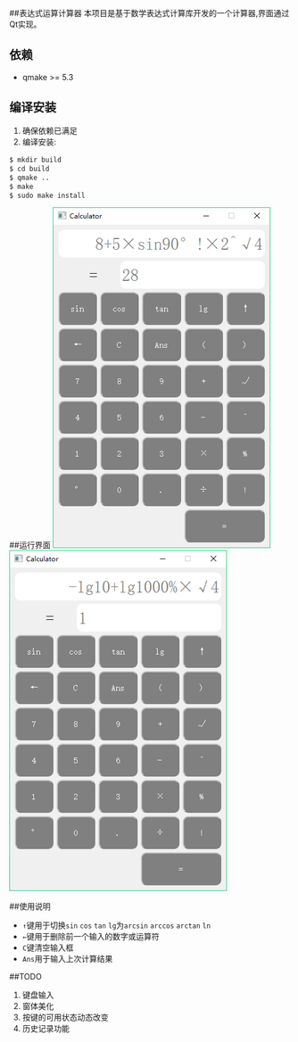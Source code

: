 ##表达式运算计算器
本项目是基于数学表达式计算库开发的一个计算器,界面通过Qt实现。
## 依赖
* qmake >= 5.3

## 编译安装
1. 确保依赖已满足
2. 编译安装:
```
$ mkdir build
$ cd build
$ qmake ..
$ make
$ sudo make install
```

##运行界面
![](https://github.com/Zix777/Complex-mathematical-expressions/blob/master/screenshot/sp20161010_212107.png)![](https://github.com/Zix777/Complex-mathematical-expressions/blob/master/screenshot/sp20161010_214051.png)

##使用说明
- `↑`键用于切换`sin` `cos` `tan` `lg`为`arcsin` `arccos` `arctan` `ln`
- `←`键用于删除前一个输入的数字或运算符
- `C`键清空输入框
- `Ans`用于输入上次计算结果

##TODO
1. 键盘输入
2. 窗体美化
3. 按键的可用状态动态改变
4. 历史记录功能
